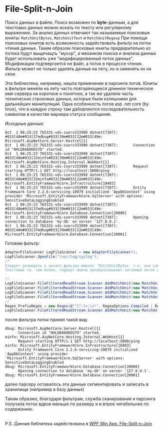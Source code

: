 # File-Split-n-Join
Поиск данных в файле.
Поиск возможен по **byte**-данным, а для текстовых данных можно искать по тексту или регулярному выражению.
За анализ данных отвечают так называемые поисковые юниты: `MatchUnitBytes`, `MatchUnitText` и `MatchUnitRegexp`
При помощи поисковых юнитов есть возможность задействовать фильтр на поток чтения данных.
Таким образом поисковые юниты предварительно из потока будут выщечащть "мусор", а механизм поиска и анализа данных будет использовать уже "модифицированный поток данных".
Модификации подтвергается не файл, а поток в процессе чтения.
Фильтр может не только удалять данные на лету, но и заменять их на свои. 

Эта библиотека, например, нашла применение в парсинге логов.
Юниты в фильтре меняли на лету часто повторяющееся длинное техническое имя сервера на короткое и понятное, а так же удаляли часть технических строковых данных, которые были излишними для дальнейших манипуляций.
Одна особенность логов asp .net core (by linux), что в каждую строку там дабовляются последовательность символов в качестве маркера статуса сообщения.

Исходные данные:
```
Oct  1 06:25:23 765331-vds-sserv333999 dotnet[7307]: #033[40m#033[37mdbug#033[39m#033[22m#033[49m: Microsoft.AspNetCore.Server.Kestrel[1]
Oct  1 06:25:23 765331-vds-sserv333999 dotnet[7307]:       Connection id "0HLQ6660KEG7O" started.
Oct  1 06:25:23 765331-vds-sserv333999 dotnet[7307]: #033[40m#033[32minfo#033[39m#033[22m#033[49m: Microsoft.AspNetCore.Hosting.Internal.WebHost[1]
Oct  1 06:25:23 765331-vds-sserv333999 dotnet[7307]:       Request starting HTTP/1.1 GET http://localhost:5000/ping
Oct  1 06:25:23 765331-vds-sserv333999 dotnet[7307]: #033[40m#033[32minfo#033[39m#033[22m#033[49m: Microsoft.EntityFrameworkCore.Infrastructure[10403]
Oct  1 06:25:23 765331-vds-sserv333999 dotnet[7307]:       Entity Framework Core 2.2.6-servicing-10079 initialized 'AppDbContext' using provider 'Microsoft.EntityFrameworkCore.SqlServer' with options: SensitiveDataLoggingEnabled
Oct  1 06:25:23 765331-vds-sserv333999 dotnet[7307]: #033[40m#033[37mdbug#033[39m#033[22m#033[49m: Microsoft.EntityFrameworkCore.Database.Connection[20000]
Oct  1 06:25:23 765331-vds-sserv333999 dotnet[7307]:       Opening connection to database 'my-db' on server '127.0.0.1'.
Oct  1 06:25:23 765331-vds-sserv333999 dotnet[7307]: #033[40m#033[37mdbug#033[39m#033[22m#033[49m: Microsoft.EntityFrameworkCore.Database.Connection[20001]
```
Готовим фильтр:

```c#
AdapterFileScanner LogFileScanner = new AdapterFileScanner();
LogFileScanner.OpenFile("/var/log/syslog");
/*
Следует размещать в начало фильтра именно `MatchUnitBytes` т.к. они самые "быстрые".
Текстовые (и, тем более, regexp) юниты преобразовывают читаемый поток в строку после каждого прочитаного байта.

*/
LogFileScanner.FileFilteredReadStream.Scanner.AddMatchUnit(new MatchUnitBytes(AdapterFileReader.EncodingMode.GetBytes("#033[39m#033[22m#033[49m"), System.Array.Empty<byte>()));
LogFileScanner.FileFilteredReadStream.Scanner.AddMatchUnit(new MatchUnitBytes(AdapterFileReader.EncodingMode.GetBytes("#033[40m#033[1m#033[33m"), System.Array.Empty<byte>()));
LogFileScanner.FileFilteredReadStream.Scanner.AddMatchUnit(new MatchUnitBytes(AdapterFileReader.EncodingMode.GetBytes("#033[40m#033[37m"), System.Array.Empty<byte>()));
LogFileScanner.FileFilteredReadStream.Scanner.AddMatchUnit(new MatchUnitBytes(AdapterFileReader.EncodingMode.GetBytes("#033[40m#033[32m"), System.Array.Empty<byte>()));
//
Regex PrefixRegex = new Regex(@"^[^:]+:\s*", RegexOptions.Compiled | RegexOptions.IgnoreCase);
LogFileScanner.FileFilteredReadStream.Scanner.AddMatchUnit(new MatchUnitRegexp(PrefixRegex, 22, Array.Empty<byte>()));
```

после фильтра поток принял такой вид:
```
dbug: Microsoft.AspNetCore.Server.Kestrel[1]
      Connection id "0HLQ6660KEG7O" started.
minfo: Microsoft.AspNetCore.Hosting.Internal.WebHost[1]
      Request starting HTTP/1.1 GET http://localhost:5000/ping
minfo: Microsoft.EntityFrameworkCore.Infrastructure[10403]
      Entity Framework Core 2.2.6-servicing-10079 initialized 'AppDbContext' using provider 'Microsoft.EntityFrameworkCore.SqlServer' with options: SensitiveDataLoggingEnabled
dbug: Microsoft.EntityFrameworkCore.Database.Connection[20000]
      Opening connection to database 'my-db' on server '127.0.0.1'.
dbug: Microsoft.EntityFrameworkCore.Database.Connection[20001]
```
далее парсеру оставалось эти данные сегментировать и записать в хранилище (например в базу данных)

Таким образмо, благодаря фильтрам, служба сканирования и парсинга получала поток вдвое меньше по размеру и и втрое читабельнее по содержанию.

\
P.S.
Данная библитека задействована в [WPF Win App. File-Split-n-Join](https://github.com/badhitman/File-Split-n-Join-WPF)